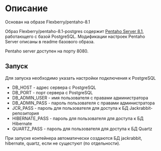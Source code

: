 # Описание 
Основан на образе Flexberry/pentaho-8.1

Образ Flexberry/pentaho-8.1-postgres содержит [Pentaho Server 8.1](https://sourceforge.net/projects/pentaho/files/Pentaho%208.1/server/), работающего с базой PostgreSQL. Модификации настроек Pentaho Server описаны в readme базового образа.

Pentaho server доступен на порту 8080.

## Запуск
Для запуска необходимо указать настройки подключения к PostgreSQL
- DB_HOST - адрес сервера с PostgreSQL
- DB_PORT - порт сервера с PostgreSQL
- DB_ADMIN_USER - имя пользователя с правами администратора
- DB_ADMIN_PASS - пароль пользователя с правами администратора
- JCR_PASS - пароль для пользователя для доступа к БД Jackrabbit-репозитория
- HIBERNATE_PASS - пароль для пользователя для доступа к БД Hibernate
- QUARTZ_PASS - пароль для пользователя для доступа к БД Quartz

При запуске контейнера автоматически создаются БД jackrabbit, hibernate, quartz, если не сущестуют (по отдельности).